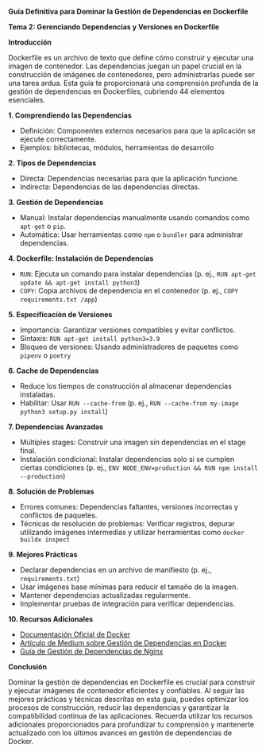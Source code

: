 **Guía Definitiva para Dominar la Gestión de Dependencias en Dockerfile**

**Tema 2: Gerenciando Dependencias y Versiones en Dockerfile**

**Introducción**

Dockerfile es un archivo de texto que define cómo construir y ejecutar una imagen de contenedor. Las dependencias juegan un papel crucial en la construcción de imágenes de contenedores, pero administrarlas puede ser una tarea ardua. Esta guía te proporcionará una comprensión profunda de la gestión de dependencias en Dockerfiles, cubriendo 44 elementos esenciales.

**1. Comprendiendo las Dependencias**

* Definición: Componentes externos necesarios para que la aplicación se ejecute correctamente.
* Ejemplos: bibliotecas, módulos, herramientas de desarrollo

**2. Tipos de Dependencias**

* Directa: Dependencias necesarias para que la aplicación funcione.
* Indirecta: Dependencias de las dependencias directas.

**3. Gestión de Dependencias**

* Manual: Instalar dependencias manualmente usando comandos como `apt-get` o `pip`.
* Automática: Usar herramientas como `npm` o `bundler` para administrar dependencias.

**4. Dockerfile: Instalación de Dependencias**

* `RUN`: Ejecuta un comando para instalar dependencias (p. ej., `RUN apt-get update && apt-get install python3`)
* `COPY`: Copia archivos de dependencia en el contenedor (p. ej., `COPY requirements.txt /app`)

**5. Especificación de Versiones**

* Importancia: Garantizar versiones compatibles y evitar conflictos.
* Sintaxis: `RUN apt-get install python3=3.9`
* Bloqueo de versiones: Usando administradores de paquetes como `pipenv` o `poetry`

**6. Cache de Dependencias**

* Reduce los tiempos de construcción al almacenar dependencias instaladas.
* Habilitar: Usar `RUN --cache-from` (p. ej., `RUN --cache-from my-image python3 setup.py install`)

**7. Dependencias Avanzadas**

* Múltiples stages: Construir una imagen sin dependencias en el stage final.
* Instalación condicional: Instalar dependencias solo si se cumplen ciertas condiciones (p. ej., `ENV NODE_ENV=production && RUN npm install --production`)

**8. Solución de Problemas**

* Errores comunes: Dependencias faltantes, versiones incorrectas y conflictos de paquetes.
* Técnicas de resolución de problemas: Verificar registros, depurar utilizando imágenes intermedias y utilizar herramientas como `docker buildx inspect`

**9. Mejores Prácticas**

* Declarar dependencias en un archivo de manifiesto (p. ej., `requirements.txt`)
* Usar imágenes base mínimas para reducir el tamaño de la imagen.
* Mantener dependencias actualizadas regularmente.
* Implementar pruebas de integración para verificar dependencias.

**10. Recursos Adicionales**

* [Documentación Oficial de Docker](https://docs.docker.com/)
* [Artículo de Medium sobre Gestión de Dependencias en Docker](https://medium.com/google-cloud/dependency-management-in-docker-best-practices-and-tools-2e331cb82609)
* [Guía de Gestión de Dependencias de Nginx](https://docs.nginx.com/nginx-amplify/develop/app-gallery/docker-dependency-management/)

**Conclusión**

Dominar la gestión de dependencias en Dockerfile es crucial para construir y ejecutar imágenes de contenedor eficientes y confiables. Al seguir las mejores prácticas y técnicas descritas en esta guía, puedes optimizar los procesos de construcción, reducir las dependencias y garantizar la compatibilidad continua de las aplicaciones. Recuerda utilizar los recursos adicionales proporcionados para profundizar tu comprensión y mantenerte actualizado con los últimos avances en gestión de dependencias de Docker.